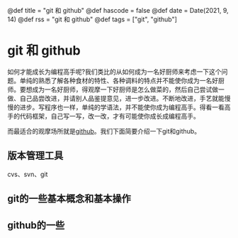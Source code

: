 @def title = "git 和 github"
@def hascode = false
@def date = Date(2021, 9, 14)
@def rss = "git 和 github"
@def tags = ["git", "github"]

# git 和 github

如何才能成长为编程高手呢?我们类比的从如何成为一名好厨师来考虑一下这个问题。单纯的熟悉了解各种食材的特性、各种调料的特点并不能使你成为一名好厨师。要想成为一名好厨师，得观摩一下好厨师是怎么做菜的，然后自己尝试做一做、自己品尝改进，并请别人品鉴提意见，进一步改进。不断地改进，手艺就能慢慢的进步。写程序也一样，单纯的学语法，并不能使你成为编程高手。得看一看高手的代码框架，自己写一写，改一改，才有可能使你成长成编程高手。

而最适合的观摩场所就是[github](https://github.com/)。我们下面简要介绍一下git和github。

## 版本管理工具

cvs、svn、git

## git的一些基本概念和基本操作

## github的一些